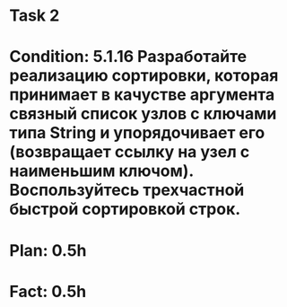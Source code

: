 # Task 2
# Condition: 5.1.16 Разработайте реализацию сортировки, которая принимает в качустве аргумента связный список узлов с ключами типа String и упорядочивает его (возвращает ссылку на узел с наименьшим ключом). Воспользуйтесь трехчастной быстрой сортировкой строк.
# Plan: 0.5h
# Fact: 0.5h
